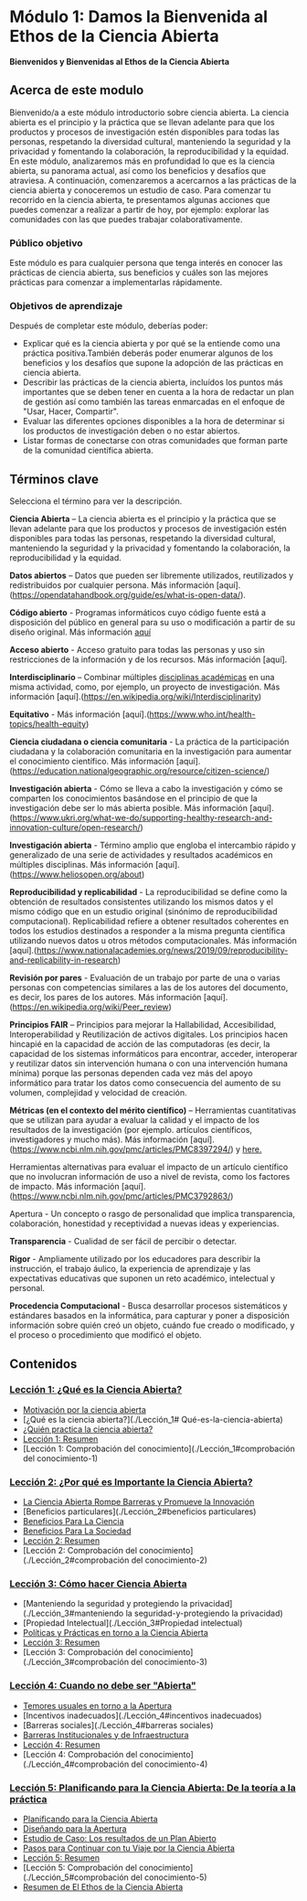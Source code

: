 # Módulo 1: Damos la Bienvenida al Ethos de la Ciencia Abierta

**Bienvenidos y Bienvenidas al Ethos de la Ciencia Abierta**

## Acerca de este modulo

Bienvenido/a a este módulo introductorio sobre ciencia abierta. La ciencia abierta es el principio y la práctica que se llevan adelante para que los productos y procesos de investigación estén disponibles para todas las personas, respetando la diversidad cultural, manteniendo la seguridad y la privacidad y fomentando la colaboración, la reproducibilidad y la equidad. En este módulo, analizaremos más en profundidad lo que es la ciencia abierta, su panorama actual, así como los beneficios y desafíos que atraviesa. A continuación, comenzaremos a acercarnos a las prácticas de la ciencia abierta y conoceremos un estudio de caso. Para comenzar tu recorrido en la ciencia abierta, te presentamos algunas acciones que puedes comenzar a realizar a partir de hoy, por ejemplo: explorar las comunidades con las que puedes trabajar colaborativamente.

### Público objetivo

Este módulo es para cualquier persona que tenga interés en conocer las prácticas de ciencia abierta, sus beneficios y cuáles son las mejores prácticas para comenzar a implementarlas rápidamente.

### Objetivos de aprendizaje

Después de completar este módulo, deberías poder:

- Explicar qué es la ciencia abierta y por qué se la entiende como una práctica positiva.También deberás poder enumerar algunos de los beneficios y los desafíos que supone la adopción de las prácticas en ciencia abierta.
- Describir las prácticas de la ciencia abierta, incluídos los puntos más importantes que se deben tener en cuenta a la hora de redactar un plan de gestión así como también las tareas enmarcadas en el enfoque de "Usar, Hacer, Compartir".
- Evaluar las diferentes opciones disponibles a la hora de determinar si los productos de investigación deben o no estar abiertos.
- Listar formas de conectarse con otras comunidades que forman parte de la comunidad científica abierta.

## Términos clave

Selecciona el término para ver la descripción.

**Ciencia Abierta** – La ciencia abierta es el principio y la práctica que se llevan adelante para que los productos y procesos de investigación estén disponibles para todas las personas, respetando la diversidad cultural, manteniendo la seguridad y la privacidad y fomentando la colaboración, la reproducibilidad y la equidad.

**Datos abiertos** – Datos que pueden ser libremente utilizados, reutilizados y redistribuidos por cualquier persona. Más información [aquí].(https://opendatahandbook.org/guide/es/what-is-open-data/).

**Código abierto** - Programas informáticos cuyo código fuente está a disposición del público en general para su uso o modificación a partir de su diseño original. Más información [aquí](https://en.wikipedia.org/wiki/Open_source)

**Acceso abierto** - Acceso gratuito para todas las personas y uso sin restricciones de  la información y de los recursos.  Más información [aquí].

**Interdisciplinario** – Combinar múltiples [disciplinas académicas](https://en.wikipedia.org/wiki/Academic_discipline) en  una misma actividad, como, por ejemplo, un proyecto de investigación. Más información [aquí].(https://en.wikipedia.org/wiki/Interdisciplinarity)

**Equitativo** -  Más información [aquí].(https://www.who.int/health-topics/health-equity)

**Ciencia ciudadana o ciencia comunitaria** - La práctica de la participación ciudadana y la colaboración comunitaria en la investigación para aumentar el conocimiento científico. Más información [aquí].(https://education.nationalgeographic.org/resource/citizen-science/)

**Investigación abierta** - Cómo se lleva a cabo la investigación y cómo se comparten los conocimientos basándose en el principio de que la investigación debe ser lo más abierta posible. Más información [aquí].(https://www.ukri.org/what-we-do/supporting-healthy-research-and-innovation-culture/open-research/)

**Investigación abierta** - Término amplio que engloba el intercambio rápido y generalizado de una serie de actividades y resultados académicos en múltiples disciplinas. Más información [aquí].(https://www.heliosopen.org/about)

**Reproducibilidad y replicabilidad** - La reproducibilidad se define como la obtención de resultados consistentes utilizando los mismos datos y el mismo código que en un estudio original (sinónimo de reproducibilidad computacional). Replicabilidad refiere a obtener resultados coherentes en todos los estudios destinados a responder a la misma pregunta científica utilizando nuevos datos u otros métodos computacionales. Más información [aquí].(https://www.nationalacademies.org/news/2019/09/reproducibility-and-replicability-in-research)

**Revisión por pares** - Evaluación de un trabajo por parte de una o varias personas con competencias similares a las de los autores del documento, es decir, los pares de los autores. Más información [aquí].(https://en.wikipedia.org/wiki/Peer_review)

**Principios FAIR** – Principios para mejorar la Hallabilidad, Accesibilidad, Interoperabilidad y Reutilización de activos digitales. Los principios hacen hincapié en la capacidad de acción de las computadoras (es decir, la capacidad de los sistemas informáticos para encontrar, acceder, interoperar y reutilizar datos sin intervención humana o con una intervención humana mínima) porque las personas dependen cada vez más del apoyo informático para tratar los datos como consecuencia del aumento de su volumen, complejidad y velocidad de creación.

**Métricas (en el contexto del mérito científico)** – Herramientas cuantitativas que se utilizan para ayudar a evaluar la calidad y el impacto de los resultados de la investigación (por ejemplo. artículos científicos, investigadores y mucho más). Más información [aquí].(https://www.ncbi.nlm.nih.gov/pmc/articles/PMC8397294/) y [here.](https://editorresources.taylorandfrancis.com/understanding-research-metrics/)

Herramientas alternativas para evaluar el impacto de un artículo científico que no involucran información de uso a nivel de revista, como los factores de impacto.
Más información [aquí].(https://www.ncbi.nlm.nih.gov/pmc/articles/PMC3792863/)

Apertura - Un concepto o rasgo de personalidad que implica transparencia, colaboración, honestidad y receptividad a nuevas ideas y experiencias.

**Transparencia** - Cualidad de ser fácil de percibir o detectar.

**Rigor** - Ampliamente utilizado por los educadores para describir la instrucción, el trabajo áulico, la experiencia de aprendizaje y las expectativas educativas que suponen un reto académico, intelectual y personal.

**Procedencia Computacional** - Busca desarrollar procesos sistemáticos y estándares basados en la informática, para capturar y poner a disposición información sobre quién creó un objeto, cuándo fue creado o modificado, y el proceso o procedimiento que modificó el objeto.

## Contenidos

### [Lección 1: ¿Qué es la Ciencia Abierta?](./Lección_1)

- [Motivación por la ciencia abierta](./Lesson_1#motivation-for-open-science)
- [¿Qué es la ciencia abierta?](./Lección_1# Qué-es-la-ciencia-abierta)
- [¿Quién practica la ciencia abierta?](./Lección_1#¿-quién-practica-la-ciencia-abierta_?)
- [Lección 1: Resumen](./Lección_1#lección-1-resumen)
- [Lección 1: Comprobación del conocimiento](./Lección_1#comprobación del conocimiento-1)

### [Lección 2: ¿Por qué es Importante la Ciencia Abierta?](./Module_1/Lesson_2)

- [La Ciencia Abierta Rompe Barreras y Promueve la Innovación](#la-ciencia-abierta-rompe-barreras-y-promueve-la-innovación)
- [Beneficios particulares](./Lección_2#beneficios particulares)
- [Beneficios Para La Ciencia](#beneficios-para-la-ciencia)
- [Beneficios Para La Sociedad](#beneficios-para-la-sociedad)
- [Lección 2: Resumen](./Lesson_2#lesson-2-summary)
- [Lección 2: Comprobación del conocimiento](./Lección_2#comprobación del conocimiento-2)

### [Lección 3: Cómo hacer Ciencia Abierta](./Module_1/Lesson_3)

- [Manteniendo la seguridad y protegiendo la privacidad](./Lección_3#manteniendo la seguridad-y-protegiendo la privacidad)
- [Propiedad Intelectual](./Lección_3#Propiedad intelectual)
- [Políticas y Prácticas en torno a la Ciencia Abierta](./Lección_3#políticas-y-prácticas-around-open-science)
- [Lección 3: Resumen](./Lección_3#lección-3-resumen)
- [Lección 3: Comprobación del conocimiento](./Lección_3#comprobación del conocimiento-3)

### [Lección 4: Cuando no debe ser "Abierta"](./Module_1/Lesson_4)

- [Temores usuales en torno a la Apertura](./Lección_4#temores-usuales-en-torno-a-la-apertura)
- [Incentivos inadecuados](./Lección_4#incentivos inadecuados)
- [Barreras sociales](./Lección_4#barreras sociales)
- [Barreras Institucionales y de Infraestructura](./Lesson_4#institutional-and-infrastructure-barriers)
- [Lección 4: Resumen](./Lección_4#lección-4-resumen)
- [Lección 4: Comprobación del conocimiento](./Lección_4#comprobación del conocimiento-4)

### [Lección 5: Planificando para la Ciencia Abierta: De la teoría a la práctica](./Módulo_1/Lección_5)

- [Planificando para la Ciencia Abierta](#planificando-para-la-ciencia-abierta)
- [Diseñando para la Apertura](./Lección_5#diseñando-para-la-apertura)
- [Estudio de Caso: Los resultados de un Plan Abierto](./Lección_5#los-resultados-de-un-plan-abierto)
- [Pasos para Continuar con tu Viaje por la Ciencia Abierta](./Lección_5#pasos-para-continuar-con-tu-viaje-por-la-ciencia-abierta)
- [Lección 5: Resumen](./Lección_5#lección-1-resumen)
- [Lección 5: Comprobación del conocimiento](./Lección_5#comprobación del conocimiento-5)
- [Resumen de El Ethos de la Ciencia Abierta](#resumen-de-el-ethos-de-la-ciencia-abierta)
